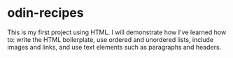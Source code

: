 # odin-recipes

This is my first project using HTML.  I will demonstrate how I've learned how to: write the HTML boilerplate, use ordered and unordered lists, include images and links, and use text elements such as paragraphs and headers.